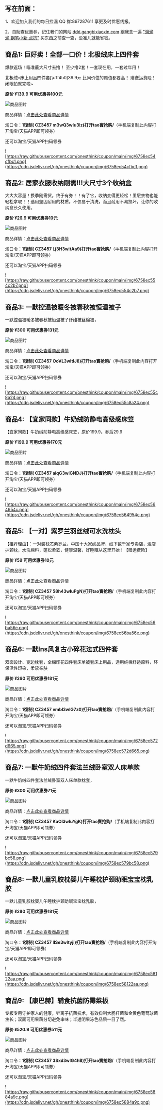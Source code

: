 ## 写在前面：

1、欢迎加入我们的每日捡漏 QQ 群:897287611 享更及时优惠线报。

2、自助查优惠券，记住我们的网站 [ddd.gangbixiaoxin.com](https://ddd.gangbixiaoxin.com) 跟我念一遍 ["滴滴滴.钢笔小新.点抗"](https://ddd.gangbixiaoxin.com) 买东西之前查一查，没准儿就能省钱。

## 商品1: 巨好卖！全部一口价！北极绒床上四件套

爆款返场！瞄准蕞大尺寸去撸！
至少撸2套！一套现在用，一套过年用！

北极绒•床上用品四件套[\u1f4b0]39.9亓
比同价位的颜值都要高！
赠送运费险！闭眼拍就完啦~

**原价 ¥139.9 可用优惠券100元**

![商品图片](https://img.alicdn.com/i4/2213387966/O1CN01vAxDDW28iU3yinJHV_!!2213387966.jpg)

商品详情：[点击此处查看商品详情](https://s.click.taobao.com/t?e=m%3D2%26s%3DqFhHbJWqNLVw4vFB6t2Z2ueEDrYVVa64yK8Cckff7TVRAdhuF14FMe9%2Bp6QBRBhy8sviUM61dt3WbLW7uhxyboGvCrJWHk1%2FTyVl44vrPmd3miNKHWpinpVm%2FOAUUFw71qrpxiwMoCNxc1AtbZGVS9zA3DPoaXJXf2y37LsVaoILZMqoQW%2BfuKGzo1lVxIiojUo82bdcDpextyubYXEcUhbSK0hfib7pmtBGQ25Dsxk0EsUCBQxusKUWvDjuY5XFJw0DweaxRlQ4%2BfirBrx7mM7AMx9cWAx%2BEiM%2FlSG%2FbZTC1tTEqvxBafInWAey4JwkU1NVKZy3ECfGDF1NzTQoPw%3D%3D&amp;union_lens=lensId:TAPI@1733880902@212abcc5_12b7_193b35af401_5f1b@01)

淘口令：**1復制( CZ3457 m3wQ3wIu3lz)打开tao寳抢购/**（手机端复制此内容打开淘宝/天猫APP即可领券）</p>

还可以淘宝/天猫APP扫码领券

![https://raw.githubusercontent.com/onesthink/coupon/main/img/6758ec54cfbc1.png](https://cdn.jsdelivr.net/gh/onesthink/coupon/img/6758ec54cfbc1.png)

## 商品2: 居家衣服收纳刚需!!!大尺寸3个收纳盒

大大大容量！换季刚需货，终于有券！！有了它，收纳变得更轻松！里层衣物也能轻松拿取！！选用坚固耐用的材质，不仅易于清洗，而且耐用不易损坏，让你的收纳盒长久使用。

**原价 ¥26.9 可用优惠券10元**

![商品图片](https://img.alicdn.com/imgextra/i2/2278533591/O1CN014xlbKx1cOjGWEGIIl_!!2278533591.jpg)

商品详情：[点击此处查看商品详情](https://s.click.taobao.com/t?e=m%3D2%26s%3D9sEXwyRBt1Bw4vFB6t2Z2ueEDrYVVa64yK8Cckff7TVRAdhuF14FMe9%2Bp6QBRBhyxq3IhSJN6GTWbLW7uhxyboGvCrJWHk1%2FTyVl44vrPmd3miNKHWpinpVm%2FOAUUFw71qrpxiwMoCNxc1AtbZGVS%2Flk%2FDHQwfvY3scab%2FlftuTNEPXytV9ALoS4zvCRUrquIL1iwMBjdoyIcrwbn9wUAiFaMDD3ylGXOZer8W2w%2B1f7TytuSTDN4pMmUWrqFKoRs2jAr8pDCupTU1UpnLcQJ9kYvQZuIwx3oGeIQL4Fi9E%2BHsYTtxbke1sUm3HQcH4phgcbUccTft%2B228n1ngbVmA%3D%3D&amp;union_lens=lensId:TAPI@1733880904@213df40b_128e_193b35afbcc_758f@01)

淘口令：**1復制( CZ3457 Lj3H3wItAa9)打开tao寳抢购/**（手机端复制此内容打开淘宝/天猫APP即可领券）</p>

还可以淘宝/天猫APP扫码领券

![https://raw.githubusercontent.com/onesthink/coupon/main/img/6758ec554c2b7.png](https://cdn.jsdelivr.net/gh/onesthink/coupon/img/6758ec554c2b7.png)

## 商品3: 一默控温被暖冬被春秋被恒温被子

一默控温被暖冬被春秋被恒温被子纤维被丝绵被，

**原价 ¥300 可用优惠券131元**

![商品图片](https://img.alicdn.com/i3/2201186513828/O1CN01agf9Ky1e9H8Xj1mgW_!!2201186513828.jpg)

商品详情：[点击此处查看商品详情](https://s.click.taobao.com/t?e=m%3D2%26s%3Dfm2YTKcq5Mlw4vFB6t2Z2ueEDrYVVa64yK8Cckff7TVRAdhuF14FMe9%2Bp6QBRBhylovu%2FCElQOvWbLW7uhxyboGvCrJWHk1%2FTyVl44vrPmd3miNKHWpinpVm%2FOAUUFw71qrpxiwMoCNxc1AtbZGVS%2BD1Njr6gqC21A4bgekJU0jNEPXytV9ALoS4zvCRUrqu7BfdswsxNN7XrlX7m6CMflVGVzA88c2L3rQlDU%2F5zepuX2PDCh5NVcV0ws9Ghn%2Fi08PGVFSFhX9TU1UpnLcQJ9kYvQZuIwx3oGeIQL4Fi9Fymvvsmm1W8q48bsCw268QhgcbUccTft%2B228n1ngbVmA%3D%3D&amp;union_lens=lensId:TAPI@1733880907@213df40b_128e_193b35b086b_7735@01)

淘口令：**1復制( CZ3457 OoVL3wItlJ8)打开tao寳抢购/**（手机端复制此内容打开淘宝/天猫APP即可领券）</p>

还可以淘宝/天猫APP扫码领券

![https://raw.githubusercontent.com/onesthink/coupon/main/img/6758ec55c8a24.png](https://cdn.jsdelivr.net/gh/onesthink/coupon/img/6758ec55c8a24.png)

## 商品4: 【宜家同款】牛奶绒防静电高级感床笠

【宜家同款】牛奶绒防静电高级感床笠，原价199.9，券后29.9

**原价 ¥199.9 可用优惠券170元**

![商品图片](https://img.alicdn.com/i2/2920872612/O1CN01RPMh661VALWpUsCfv_!!2920872612.jpg)

商品详情：[点击此处查看商品详情](https://s.click.taobao.com/t?e=m%3D2%26s%3DYdYcQAAWJp1w4vFB6t2Z2ueEDrYVVa64XoO8tOebS%2BdRAdhuF14FMe9%2Bp6QBRBhy79%2FTFaMDK6TWbLW7uhxyboGvCrJWHk1%2FTyVl44vrPmd3miNKHWpinpVm%2FOAUUFw71qrpxiwMoCNxc1AtbZGVS5O9dxnzyfU3ssGWdo383uILZMqoQW%2BfuKGzo1lVxIio%2BdtNLCxDG%2Fzysi3gXJKFlEu9BhLBKf4x4gp78cwdeLx1A2EnKzdK4CZ9NdIenhbKlbRMz6GTKAYZjQKfJ2UQf03O4wtQ3K90k8IJaq3v7HKN%2F1ciDcyddb7XeeHXfLXeX0%2B3obhRTo5xKmPmpIKZsA%3D%3D&amp;union_lens=lensId:TAPI@1733880909@210781c6_12c3_193b35b0e24_57df@01)

淘口令：**1復制( CZ3457 aiqG3wIGNDJ)打开tao寳抢购/**（手机端复制此内容打开淘宝/天猫APP即可领券）</p>

还可以淘宝/天猫APP扫码领券

![https://raw.githubusercontent.com/onesthink/coupon/main/img/6758ec564954c.png](https://cdn.jsdelivr.net/gh/onesthink/coupon/img/6758ec564954c.png)

## 商品5: 【一对】紫罗兰羽丝绒可水洗枕头

【推荐理由】：一对装枕芯紫罗兰，中国十大家纺品牌，线下数千家专卖店，酒店护颈枕，水洗棉料，蓬松柔软，健康温馨，好睡眠从这里开始！【赠运费险】

**原价 ¥59 可用优惠券10元**

![商品图片](https://img.alicdn.com/imgextra/i4/466393879/TB2dlugshuTBuNkHFNRXXc9qpXa_!!466393879-0-item_pic.jpg)

商品详情：[点击此处查看商品详情](https://s.click.taobao.com/t?e=m%3D2%26s%3DegWz49OZ4Qxw4vFB6t2Z2ueEDrYVVa64yK8Cckff7TVRAdhuF14FMWNXbFH1GuqVJ1gyddu7kN%2FWbLW7uhxyboGvCrJWHk1%2FTyVl44vrPmd3miNKHWpinpVm%2FOAUUFw71qrpxiwMoCNxc1AtbZGVS0ln4X%2FNxpGng9DGhRQ%2FlneMHuv7RoNv0Q0jFsbsQ7KWOqzTE4wD053IcXT8xu%2FrYS5fAOmquz4E5ZQ5doTXQhpp2zCwHzpj0QuY4KkWdPmywzzMEQiiMytVkSKsL%2FKbNdOG7fwodBwmeQK6HQlo87%2FbsYgI%2B7U%2F93A8CrwWZqOUca2JNko0gYMhhQs2DjqgEA%3D%3D&amp;union_lens=lensId:TAPI@1733880910@210733ee_1213_193b35b140a_7b82@01)

淘口令：**1復制( CZ3457 58h43wIuPgN)打开tao寳抢购/**（手机端复制此内容打开淘宝/天猫APP即可领券）</p>

还可以淘宝/天猫APP扫码领券

![https://raw.githubusercontent.com/onesthink/coupon/main/img/6758ec56ba56e.png](https://cdn.jsdelivr.net/gh/onesthink/coupon/img/6758ec56ba56e.png)

## 商品6: 一默Ins风复古小碎花法式四件套

双面设计、宽边枕套，全棉印花四件套床单被套床上用品，选用纯棉舒适原料，环保活性印染，柔软亲肤

**原价 ¥260 可用优惠券181元**

![商品图片](https://img.alicdn.com/i3/2201186513828/O1CN016wOpAG1e9H9VmzSVY_!!2201186513828.png)

商品详情：[点击此处查看商品详情](https://s.click.taobao.com/t?e=m%3D2%26s%3DeGIhSQbSyI5w4vFB6t2Z2ueEDrYVVa64yK8Cckff7TVRAdhuF14FMWNXbFH1GuqV8sviUM61dt3WbLW7uhxyboGvCrJWHk1%2FTyVl44vrPmd3miNKHWpinpVm%2FOAUUFw71qrpxiwMoCNxc1AtbZGVS%2BD1Njr6gqC21A4bgekJU0jNEPXytV9ALoS4zvCRUrqusfBrpyXiZF93lQgwAh3u9KzrK8%2FtOdMLobTOAdtLKTADu0LGBadmCaCP%2B2reB%2Baz2G2ZegOrgg1TU1UpnLcQJ9kYvQZuIwx3oGeIQL4Fi9FXRlnPYhExYdWgYUxgeqg3hgcbUccTft%2B228n1ngbVmA%3D%3D&amp;union_lens=lensId:TAPI@1733880912@21075122_12a2_193b35b18f1_1033@01)

淘口令：**1復制( CZ3457 embl3wIG7z0)打开tao寳抢购/**（手机端复制此内容打开淘宝/天猫APP即可领券）</p>

还可以淘宝/天猫APP扫码领券

![https://raw.githubusercontent.com/onesthink/coupon/main/img/6758ec572d665.png](https://cdn.jsdelivr.net/gh/onesthink/coupon/img/6758ec572d665.png)

## 商品7: 一默牛奶绒四件套法兰绒卧室双人床单款

一默牛奶绒四件套法兰绒卧室双人床单款枕套，

**原价 ¥300 可用优惠券71元**

![商品图片](https://img.alicdn.com/i3/2201186513828/O1CN01UQnABt1e9H8L60Jbl_!!2201186513828.jpg)

商品详情：[点击此处查看商品详情](https://s.click.taobao.com/t?e=m%3D2%26s%3DNuM7HM%2FzeEJw4vFB6t2Z2ueEDrYVVa64yK8Cckff7TVRAdhuF14FMWNXbFH1GuqVt4hWD5k2kjPWbLW7uhxyboGvCrJWHk1%2FTyVl44vrPmd3miNKHWpinpVm%2FOAUUFw71qrpxiwMoCNxc1AtbZGVS%2BD1Njr6gqC21A4bgekJU0jNEPXytV9ALoS4zvCRUrqu4CjdFp7roI%2BM9QbU6Fa1hGuCvdfC6emd%2BDhTvQSKkMB8Y8pJOnmqrlYAQTvBFgQRLb0%2F3J%2By5qpTU1UpnLcQJ9kYvQZuIwx3oGeIQL4Fi9GzNwyBhVLfzhWcx9x9aCrzhgcbUccTft%2B228n1ngbVmA%3D%3D&amp;union_lens=lensId:TAPI@1733880913@0bb162be_129f_193b35b1f57_b2c2@01)

淘口令：**1復制( CZ3457 KaOl3wIuYgK)打开tao寳抢购/**（手机端复制此内容打开淘宝/天猫APP即可领券）</p>

还可以淘宝/天猫APP扫码领券

![https://raw.githubusercontent.com/onesthink/coupon/main/img/6758ec579bc58.png](https://cdn.jsdelivr.net/gh/onesthink/coupon/img/6758ec579bc58.png)

## 商品8: 一默儿童乳胶枕婴儿午睡枕护颈助眠宝宝枕乳胶

一默儿童乳胶枕婴儿午睡枕护颈助眠宝宝枕乳胶，

**原价 ¥280 可用优惠券181元**

![商品图片](https://img.alicdn.com/i3/2201186513828/O1CN01d7DvQl1e9H8meQEaf_!!2201186513828.jpg)

商品详情：[点击此处查看商品详情](https://s.click.taobao.com/t?e=m%3D2%26s%3DXjw3HpJnQPZw4vFB6t2Z2ueEDrYVVa64yK8Cckff7TVRAdhuF14FMWNXbFH1GuqV5x%2BIUlGKNpXWbLW7uhxyboGvCrJWHk1%2FTyVl44vrPmd3miNKHWpinpVm%2FOAUUFw71qrpxiwMoCNxc1AtbZGVS%2BD1Njr6gqC21A4bgekJU0jNEPXytV9ALoS4zvCRUrquMCgWV3FKm%2FGuXl3os5xwU6CpjBRqsS3atWMkoHD4sKMkN5AchVKqZVVFnE1htz5O%2Fo8puL2ugc1TU1UpnLcQJ9kYvQZuIwx3oGeIQL4Fi9G8GsZR%2Be66N%2BewQgO2SZzqhgcbUccTft%2B228n1ngbVmA%3D%3D&amp;union_lens=lensId:TAPI@1733880915@0bbb5137_1279_193b35b24a5_c79c@01)

淘口令：**1復制( CZ3457 IISe3wItyji)打开tao寳抢购/**（手机端复制此内容打开淘宝/天猫APP即可领券）</p>

还可以淘宝/天猫APP扫码领券

![https://raw.githubusercontent.com/onesthink/coupon/main/img/6758ec58122aa.png](https://cdn.jsdelivr.net/gh/onesthink/coupon/img/6758ec58122aa.png)

## 商品9: 【康巴赫】辅食抗菌防霉菜板

专板专用守护家人的健康，锌离子抗菌技术，有效抑制大肠杆菌和金黄色葡萄球菌生长；双面可用果蔬分切避免串味；半透明果冻色品质一目了然。

**原价 ¥520.9 可用优惠券511元**

![商品图片](https://img.alicdn.com/i4/2215442406069/O1CN01zj0Ynt1uhediH1I9N_!!2215442406069.jpg)

商品详情：[点击此处查看商品详情](https://s.click.taobao.com/t?e=m%3D2%26s%3DpEewcvmW1QVw4vFB6t2Z2ueEDrYVVa64yK8Cckff7TVRAdhuF14FMWNXbFH1GuqV1aH1Hk3GeOjWbLW7uhxyboGvCrJWHk1%2FTyVl44vrPmd3miNKHWpinpVm%2FOAUUFw71qrpxiwMoCNxc1AtbZGVS0UEsZb0lMqhnnoVF5d5eYHNEPXytV9ALoS4zvCRUrquI%2B3%2BkCbU36wSrG7%2FQeIbmk8Euy2xOMOzWJdlKQ%2Bds3HHPkG%2BHwXJf%2BJg1y90K1mEGbPU4dPatzIbkJ5QxPS2Ci%2FKfJmqgrYAfWsUjZoD5RAnsQCGxb9U8nMn%2BnKp9hCtDseal0NfMDXJpWvVCAyWdKJn5AyUbPoV&amp;union_lens=lensId:TAPI@1733880916@213cbd9c_1286_193b35b29b9_9dfb@01)

淘口令：**1復制( CZ3457 3Sxd3wIG4hB)打开tao寳抢购/**（手机端复制此内容打开淘宝/天猫APP即可领券）</p>

还可以淘宝/天猫APP扫码领券

![https://raw.githubusercontent.com/onesthink/coupon/main/img/6758ec5884a9c.png](https://cdn.jsdelivr.net/gh/onesthink/coupon/img/6758ec5884a9c.png)

